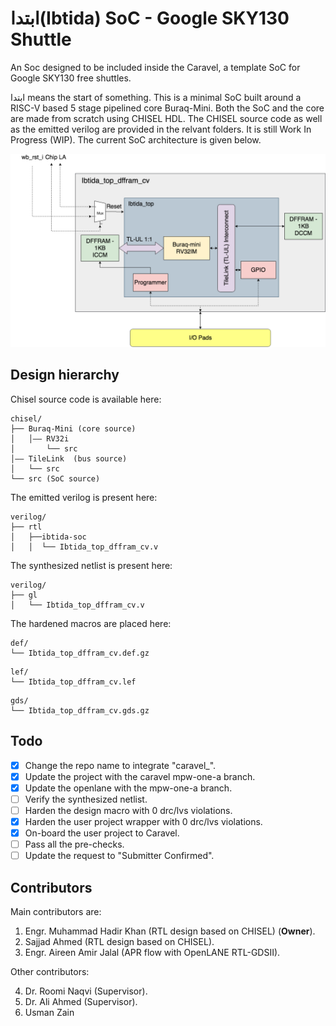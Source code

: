 # ابتدا(Ibtida) SoC - Google SKY130 Shuttle 
An Soc designed to be included inside the Caravel, a template SoC for Google SKY130 free shuttles. 

ابتدا means the start of something. This is a minimal SoC built around a RISC-V based 5 stage pipelined core Buraq-Mini. Both the SoC and the core are made from scratch using CHISEL HDL. The CHISEL source code as well as the emitted verilog are provided in the relvant folders. It is still Work In Progress (WIP). The current SoC architecture is given below.

<p align=”center”>
<img src="/doc/ibtida-soc.png" > 
</p>

## Design hierarchy

Chisel source code is available here:
```
chisel/
├── Buraq-Mini (core source)
│   │–– RV32i
│       └── src
│–– TileLink  (bus source)
│   └── src
└── src (SoC source)
```
The emitted verilog is present here:
```
verilog/
├── rtl
│   ├──ibtida-soc
│   │  └── Ibtida_top_dffram_cv.v

```
The synthesized netlist is present here:
```
verilog/
├── gl
│   └── Ibtida_top_dffram_cv.v
```
The hardened macros are placed here:
```
def/
└── Ibtida_top_dffram_cv.def.gz
```
```
lef/
└── Ibtida_top_dffram_cv.lef
```
```
gds/
└── Ibtida_top_dffram_cv.gds.gz
```

## Todo
- [x] Change the repo name to integrate "caravel_".
- [x] Update the project with the caravel mpw-one-a branch.
- [x] Update the openlane with the mpw-one-a branch.
- [ ] Verify the synthesized netlist.
- [ ] Harden the design macro with 0 drc/lvs violations.
- [x] Harden the user project wrapper with 0 drc/lvs violations.
- [x] On-board the user project to Caravel.
- [ ] Pass all the pre-checks.
- [ ] Update the request to "Submitter Confirmed".

## Contributors
Main contributors are:
1. Engr. Muhammad Hadir Khan (RTL design based on CHISEL) (__Owner__).
2. Sajjad Ahmed              (RTL design based on CHISEL).
3. Engr. Aireen Amir Jalal  (APR flow with OpenLANE RTL-GDSII).

Other contributors:

4. Dr. Roomi Naqvi (Supervisor).
5. Dr. Ali Ahmed (Supervisor).
6. Usman Zain
